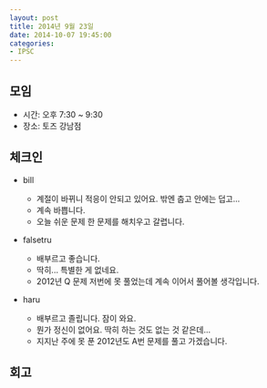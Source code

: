 ```yaml
---
layout: post
title: 2014년 9월 23일
date: 2014-10-07 19:45:00
categories:
- IPSC
---
```


## 모임

* 시간: 오후 7:30 ~ 9:30
* 장소: 토즈 강남점

## 체크인

* bill
    * 계절이 바뀌니 적응이 안되고 있어요. 밖엔 춥고 안에는 덥고...
    * 계속 바쁩니다.
    * 오늘 쉬운 문제 한 문제를 해치우고 갈렵니다.

* falsetru
    * 배부르고 좋습니다.
    * 딱히... 특별한 게 없네요.
    * 2012년 Q 문제 저번에 못 풀었는데 계속 이어서 풀어볼 생각입니다.

* haru
    * 배부르고 졸립니다. 잠이 와요.
    * 뭔가 정신이 없어요. 딱히 하는 것도 없는 것 같은데...
    * 지지난 주에 못 푼 2012년도 A번 문제를 풀고 가겠습니다.

## 회고

